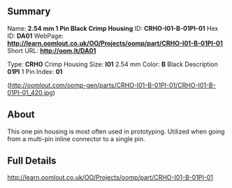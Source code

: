 

 ## Summary
Name: __2.54 mm 1 Pin Black Crimp Housing__
ID: __CRHO-I01-B-01PI-01__
Hex ID: __DA01__
WebPage: __http://learn.oomlout.co.uk/OO/Projects/oomp/part/CRHO-I01-B-01PI-01__
Short URL: __http://oom.lt/DA01__

Type: __CRHO__ Crimp Housing 
Size: __I01__ 2.54 mm 
Color: __B__ Black 
Description __01PI__ 1 Pin 
Index: __01__


(http://oomlout.com/oomp-gen/parts/CRHO-I01-B-01PI-01/CRHO-I01-B-01PI-01_420.jpg)

## About
This one pin housing is most often used in prototyping. Utilized when going from a multi-pin inline connector to a single pin.

 ## Full Details
 http://learn.oomlout.co.uk/OO/Projects/oomp/part/CRHO-I01-B-01PI-01















